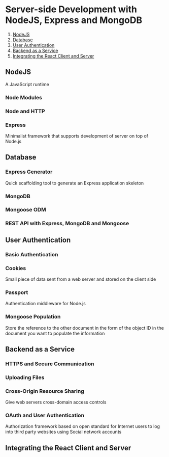 # Server-side Development with NodeJS, Express and MongoDB
1. [NodeJS](#NodeJS)
2. [Database](#Database)
3. [User Authentication](#User-Authentication)
4. [Backend as a Service](#Backend-as-a-Service)
5. [Integrating the React Client and Server](#Integrating-the-React-Client-and-Server)

## NodeJS
A JavaScript runtime

### Node Modules
### Node and HTTP
### Express
Minimalist framework that supports development of server on top of Node.js

## Database
### Express Generator
Quick scaffolding tool to generate an Express application skeleton
### MongoDB
### Mongoose ODM
### REST API with Express, MongoDB and Mongoose

## User Authentication
### Basic Authentication
### Cookies
Small piece of data sent from a web server and stored on the client side

### Passport
Authentication middleware for Node.js

### Mongoose Population
Store the reference to the other document in the form of the object ID in the document you want to populate the information

## Backend as a Service
### HTTPS and Secure Communication
### Uploading Files
### Cross-Origin Resource Sharing
Give web servers cross-domain access controls

### OAuth and User Authentication
Authorization framework based on open standard for Internet users to log into third party websites using Social network accounts

## Integrating the React Client and Server
